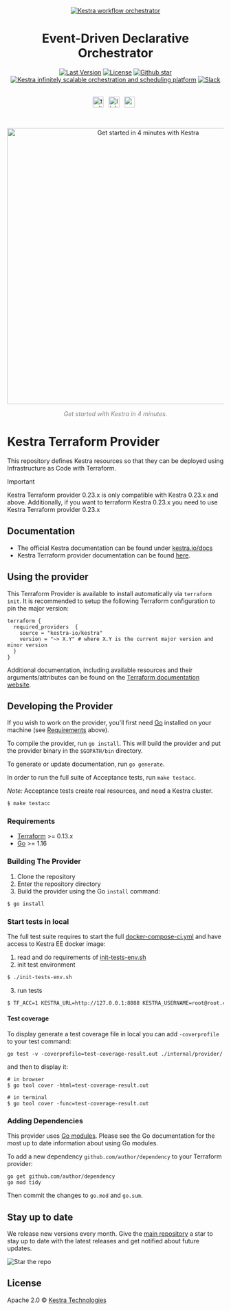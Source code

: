 <p align="center">
  <a href="https://www.kestra.io">
    <img src="https://kestra.io/banner.png"  alt="Kestra workflow orchestrator" />
  </a>
</p>

<h1 align="center" style="border-bottom: none">
    Event-Driven Declarative Orchestrator
</h1>

<div align="center">
 <a href="https://github.com/kestra-io/kestra/releases"><img src="https://img.shields.io/github/tag-pre/kestra-io/kestra.svg?color=blueviolet" alt="Last Version" /></a>
  <a href="https://github.com/kestra-io/kestra/blob/develop/LICENSE"><img src="https://img.shields.io/github/license/kestra-io/kestra?color=blueviolet" alt="License" /></a>
  <a href="https://github.com/kestra-io/kestra/stargazers"><img src="https://img.shields.io/github/stars/kestra-io/kestra?color=blueviolet&logo=github" alt="Github star" /></a> <br>
<a href="https://kestra.io"><img src="https://img.shields.io/badge/Website-kestra.io-192A4E?color=blueviolet" alt="Kestra infinitely scalable orchestration and scheduling platform"></a>
<a href="https://kestra.io/slack"><img src="https://img.shields.io/badge/Slack-Join%20Community-blueviolet?logo=slack" alt="Slack"></a>
</div>

<br />

<p align="center">
    <a href="https://twitter.com/kestra_io"><img height="25" src="https://kestra.io/twitter.svg" alt="twitter" /></a> &nbsp;
    <a href="https://www.linkedin.com/company/kestra/"><img height="25" src="https://kestra.io/linkedin.svg" alt="linkedin" /></a> &nbsp;
<a href="https://www.youtube.com/@kestra-io"><img height="25" src="https://kestra.io/youtube.svg" alt="youtube" /></a> &nbsp;
</p>

<br />
<p align="center">
    <a href="https://go.kestra.io/video/product-overview" target="_blank">
        <img src="https://kestra.io/startvideo.png" alt="Get started in 4 minutes with Kestra" width="640px" />
    </a>
</p>
<p align="center" style="color:grey;"><i>Get started with Kestra in 4 minutes.</i></p>


# Kestra Terraform Provider

This repository defines Kestra resources so that they can be deployed using Infrastructure as Code with Terraform.

> [!IMPORTANT]  
> Kestra Terraform provider 0.23.x is only compatible with Kestra 0.23.x and above.
> Additionally, if you want to terraform Kestra 0.23.x you need to use Kestra Terraform provider 0.23.x

## Documentation

* The official Kestra documentation can be found under [kestra.io/docs](https://kestra.io/docs)
* Kestra Terraform provider documentation can be found [here](https://kestra.io/docs/terraform/).


## Using the provider

This Terraform Provider is available to install automatically via `terraform init`. It is recommended to setup the following Terraform configuration to pin the major version:

```hcl
terraform {
  required_providers  {
    source = "kestra-io/kestra"
    version = "~> X.Y" # where X.Y is the current major version and minor version
  }
}
```

Additional documentation, including available resources and their arguments/attributes can be found on the [Terraform documentation website](https://registry.terraform.io/providers/kestra-io/kestra/latest/docs).

## Developing the Provider
If you wish to work on the provider, you'll first need [Go](http://www.golang.org) installed on your machine (see [Requirements](#requirements) above).

To compile the provider, run `go install`. This will build the provider and put the provider binary in the `$GOPATH/bin` directory.

To generate or update documentation, run `go generate`.

In order to run the full suite of Acceptance tests, run `make testacc`.

*Note:* Acceptance tests create real resources, and need a Kestra cluster.

```sh
$ make testacc
```

### Requirements

- [Terraform](https://www.terraform.io/downloads.html) >= 0.13.x
- [Go](https://golang.org/doc/install) >= 1.16

### Building The Provider

1. Clone the repository
1. Enter the repository directory
1. Build the provider using the Go `install` command:
```sh
$ go install
```

### Start tests in local
The full test suite requires to start the full [docker-compose-ci.yml](docker-compose-ci.yml) and have access to Kestra EE docker image:

1. read and do requirements of [init-tests-env.sh](init-tests-env.sh)
2. init test environment 
```sh 
$ ./init-tests-env.sh
```
3. run tests
```sh
$ TF_ACC=1 KESTRA_URL=http://127.0.0.1:8088 KESTRA_USERNAME=root@root.com KESTRA_PASSWORD='Root!1234' go test -v -cover ./internal/provider/
```
#### Test coverage
To display generate a test coverage file in local you can add `-coverprofile` to your test command:
```
go test -v -coverprofile=test-coverage-result.out ./internal/provider/
```
and then to display it:
```
# in browser
$ go tool cover -html=test-coverage-result.out

# in terminal
$ go tool cover -func=test-coverage-result.out
```
### Adding Dependencies

This provider uses [Go modules](https://github.com/golang/go/wiki/Modules).
Please see the Go documentation for the most up to date information about using Go modules.

To add a new dependency `github.com/author/dependency` to your Terraform provider:

```
go get github.com/author/dependency
go mod tidy
```

Then commit the changes to `go.mod` and `go.sum`.


## Stay up to date

We release new versions every month. Give the [main repository](https://github.com/kestra-io/kestra) a star to stay up to date with the latest releases and get notified about future updates.

![Star the repo](https://kestra.io/star.gif)

## License
Apache 2.0 © [Kestra Technologies](https://kestra.io)
